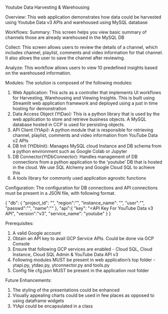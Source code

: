 Youtube Data Harvesting & Warehousing 

Overview:
This web application demonstrates how data could be harvested using Youtube Data v3 APIs and warehoused using MySQL database

Workflows:
  Summary:
    This screen helps you view basic summary of channels those are already warehoused in the MySQL DB
  
  Collect:
    This screen allows users to review the details of a channel, which includes channel, playlist, comments and video information for that channel. It also allows the user to save the channel after reviewing.
 
  Analyze:
    This workflow allows users to view 10 predefined insights based on the warehoused information.

Modules:
The solution is composed of the following modules:
  1. Web Application: This acts as a controller that implements UI workflows for Harvesting, Warehousing and Viewing Insights. This is built using Streamlit web application framework and deployed using a just in time hosting for demonstration
  2. Data Access Object (YtDao): This is a python library that is used by the web application to store and retrieve business objects. A MySQL database hosted in CCP is used for persisting objects.
  3. API Client (YtApi): A python module that is responsible for retrieving channel, playlist, comments and video information from YouTube Data v2 APIs
  4. DB Init (YtDbInit):  Manages MySQL cloud Instance and DB schema from a python environment such as Google Colab or Jupyter
  5. DB Connector(YtDbConnector): Handles management of DB connections from a python application to the ‘youtube’ DB that is hosted in the cloud. We use SQL Alchemy and Google Cloud SQL to achieve this 
  6. A tools library for commonly used application agnostic functions

Configuration:
The configuration for DB connections and API connections must be present in a JSON file, with following format.

{
  "db": {
	"project_id": "<Your GCP Project ID>",
	"region":"<GCP Region>",
	"instance_name": "<GCP Instance>",
	"user":"<DB User>",
	"passwd":"<DB Password>",
	"name":"<DB Name>"
  },
  "api":{
	"key": "<API Key For YouTube Data v3 API",
	"version":"v3",
	"service_name": "youtube"
  }
}

Prerequisites:
  1. A valid Google account
  2. Obtain an API  key to avail GCP Service APIs. Could be done via GCP Console
  3. Ensure that following GCP services are enabled - Cloud SQL, Cloud Instance, Cloud SQL Admin & YouTube Data API v3
  4. Following modules MUST be present in web application’s top folder - ytapi.py, ytdao.py, ytconnector.py and tools.py
  5. Config file cfg.json MUST be present in the application root folder

Future Enhancements:
  1. The styling of the presentations could be enhanced
  2. Visually appealing charts could be used in few places as opposed to using dataframe widgets
  3. YtApi could be encapsulated in a class

